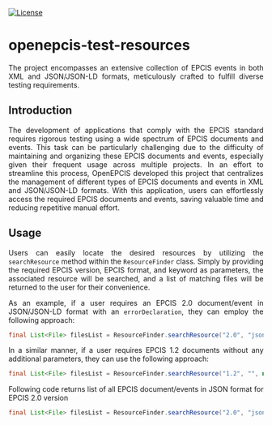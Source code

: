 [![License](https://img.shields.io/badge/License-Apache_2.0-blue.svg)](https://opensource.org/licenses/Apache-2.0)

<div align="justify">

# openepcis-test-resources
The project encompasses an extensive collection of EPCIS events in both XML and JSON/JSON-LD formats, meticulously crafted to fulfill diverse testing requirements.

## Introduction

The development of applications that comply with the EPCIS standard requires rigorous testing using a wide spectrum of EPCIS documents and events. This task can be particularly challenging due to 
the difficulty of maintaining and organizing these EPCIS documents and events, especially given their frequent usage across multiple projects. In an effort to streamline this process, OpenEPCIS 
developed this project that centralizes the management of different types of EPCIS documents and events in XML and JSON/JSON-LD formats. With this application, users can effortlessly 
access the required EPCIS documents and events, saving valuable time and reducing repetitive manual effort.

## Usage
Users can easily locate the desired resources by utilizing the `searchResource` method within the `ResourceFinder` class. Simply by providing the required EPCIS version, EPCIS format, and keyword as parameters, the associated resource will be searched, and a list of matching files will be returned to the user for their convenience.

As an example, if a user requires an EPCIS 2.0 document/event in JSON/JSON-LD format with an `errorDeclaration`, they can employ the following approach:

```java
final List<File> filesList = ResourceFinder.searchResource("2.0", "json", "error");
```

In a similar manner, if a user requires EPCIS 1.2 documents without any additional parameters, they can use the following approach:
```java
final List<File> filesList = ResourceFinder.searchResource("1.2", "", null);
```

Following code returns list of all EPCIS document/events in JSON format for EPCIS 2.0 version
```java
final List<File> filesList = ResourceFinder.searchResource("2.0", "json", "");
```
</div>